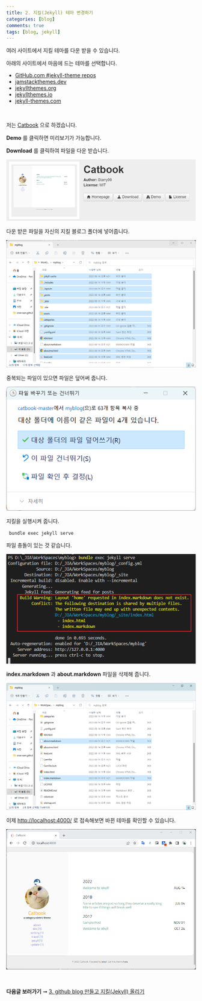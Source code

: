 ```yaml
---
title: 2. 지킬(Jekyll) 테마 변경하기
categories: [blog]
comments: true
tags: [blog, jekyll]
---
```


여러 사이트에서 지킬 테마를 다운 받을 수 있습니다.

아래의 사이트에서 마음에 드는 테마를 선택합니다.

-   [GitHub.com #jekyll-theme repos](https://github.com/topics/jekyll-theme)
-   [jamstackthemes.dev](https://jamstackthemes.dev/ssg/jekyll/)
-   [jekyllthemes.org](http://jekyllthemes.org/)
-   [jekyllthemes.io](https://jekyllthemes.io/)
-   [jekyll-themes.com](https://jekyll-themes.com/)

<br/>

저는 [Catbook](http://jekyllthemes.org/themes/CATbook/) 으로 하겠습니다.

**Demo** 를 클릭하면 미리보기가 가능합니다.

**Download** 를 클릭하여 파일을 다운 받습니다.

![](../images/blog/Pasted%20image%2020220814164034.png)

다운 받은 파일을 자신의 지킬 블로그 폴더에 넣어줍니다.

![](../images/blog/Pasted%20image%2020220814164447.png)

중복되는 파일이 있으면 파일은 덮어써 줍니다.

![](../images/blog/Pasted%20image%2020220814164438.png)


지킬을 실행시켜 줍니다.

```
 bundle exec jekyll serve
```

파일 충돌이 있는 것 같습니다.

![](../images/blog/Pasted%20image%2020220814164659.png)

**index.markdown** 과 **about.markdown** 파일을 삭제해 줍니다.

![](../images/blog/Pasted%20image%2020220814164813.png)

이제 [http://localhost:4000/](http://localhost:4000/) 로 접속해보면 바뀐 테마를 확인할 수 있습니다.

![](../images/blog/Pasted%20image%2020220814165129.png)


<br/>

**다음글 보러가기** ➞ [3. github blog 만들고 지킬(Jekyll) 올리기](../2022-08/003-create-github-blog-and-upload-jekyll.html)